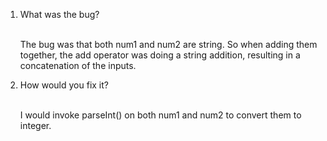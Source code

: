 <ol>
  <li> What was the bug? </li>
  <p> <br> The bug was that both num1 and num2 are string. So when adding them together, the add operator was doing a string addition, resulting in a concatenation of the inputs. </p>
  <li> How would you fix it? </li>
  <p> <br> I would invoke parseInt() on both num1 and num2 to convert them to integer. </p>
</ol>